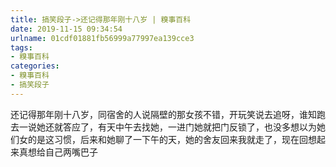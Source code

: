 ```yaml
---
title: 搞笑段子->还记得那年刚十八岁 | 糗事百科
date: 2019-11-15 09:34:54
urlname: 01cdf01881fb56999a77997ea139cce3
tags: 
- 糗事百科
categories:
- 糗事百科
- 搞笑段子
---
```

还记得那年刚十八岁，同宿舍的人说隔壁的那女孩不错，开玩笑说去追呀，谁知跑去一说她还就答应了，有天中午去找她，一进门她就把门反锁了，也没多想以为她们女的是这习惯，后来和她聊了一下午的天，她的舍友回来我就走了，现在回想起来真想给自己两嘴巴子


